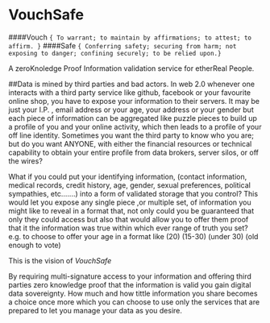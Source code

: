 # VouchSafe

####Vouch
```{ To warrant; to maintain by affirmations; to attest; to affirm. }```
####Safe
```{ Conferring safety; securing from harm; not exposing to danger; confining securely; to be relied upon.}```

A zeroKnoledge Proof Information validation service for etherReal People.

##Data is mined by third parties and bad actors.
In web 2.0 whenever one interacts with a third party service like github, facebook or your favourite online shop, you have to expose your information to their servers.  It may be just your I.P. , email address or your age, your address or your gender but each piece of information can be aggregated like puzzle pieces to build up a profile of you and your online activity, which then leads to a profile of your off line identity.  Sometimes you want the third party to know who you are; but do you want ANYONE, with either the financial resources or technical capability to obtain your entire profile from data brokers, server silos, or off the wires?




What if you could put your identifying information, (contact information, medical records, credit history, age, gender, sexual preferences, political sympathies, etc.…...) into a form of validated storage that you control?  This would let you expose any single piece ,or multiple set, of information you might like to reveal in a format that, not only could you be guaranteed that only they could access but also that would allow you to offer them proof that it the information was true within which ever range of truth you set?  e.g.  to choose to offer your age in a format like (20) (15-30) (under 30) (old enough to vote) 

This is the vision of *VouchSafe* 

By requiring multi-signature access to your information and offering third parties zero knowledge proof that the information is valid you gain digital data sovereignty.  How much and how tittle information you share becomes a choice once more which you can choose to use only the services that are prepared to let you manage your data as you desire.  


